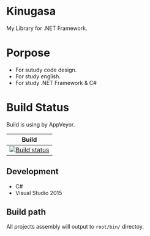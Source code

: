 # Kinugasa

My Library for .NET Framework.

# Porpose
* For sutudy code design.
* For study english.
* For study .NET Framework & C#

# Build Status

Build is using by AppVeyor.

|Build|
|---|
|[![Build status](https://ci.appveyor.com/api/projects/status/mk3thjjapkd1u444/branch/master?svg=true)](https://ci.appveyor.com/project/YoshinoriN/kinugasa)

## Development
* C#
* Visual Studio 2015

## Build path

All projects assembly will output to `root/bin/` directoy.
